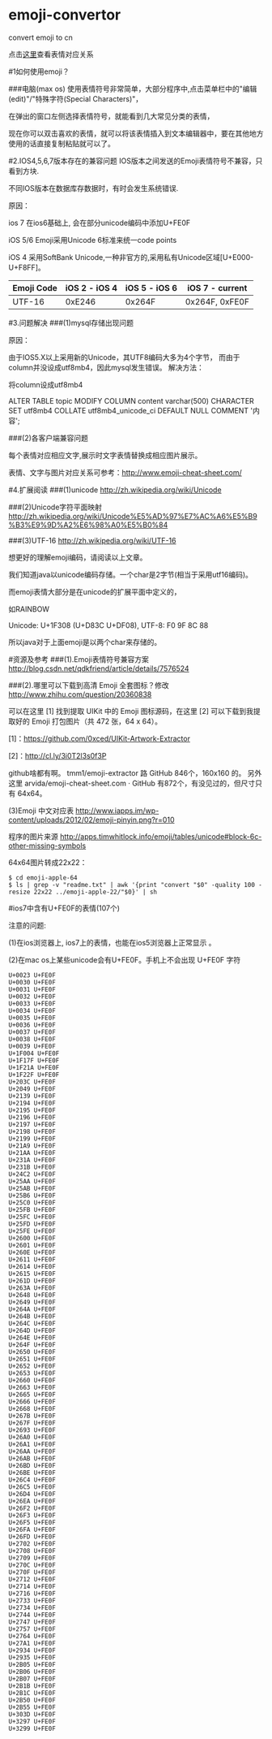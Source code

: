 emoji-convertor
===============

convert emoji to cn

点击[这里](./data/emoji.md)查看表情对应关系

#1如何使用emoji？

###电脑(max os)
使用表情符号非常简单，大部分程序中,点击菜单栏中的"编辑(edit)"/"特殊字符(Special Characters)"，

在弹出的窗口左侧选择表情符号，就能看到几大常见分类的表情，

现在你可以双击喜欢的表情，就可以将该表情插入到文本编辑器中，要在其他地方使用的话直接复制粘贴就可以了。

#2.IOS4,5,6,7版本存在的兼容问题
IOS版本之间发送的Emoji表情符号不兼容，只看到方块.

不同IOS版本在数据库存数据时，有时会发生系统错误.

原因：

ios 7   在ios6基础上, 会在部分unicode编码中添加U+FE0F

iOS 5/6 Emoji采用Unicode 6标准来统一code points

iOS 4   采用SoftBank Unicode,一种非官方的,采用私有Unicode区域[U+E000-U+F8FF]。


Emoji Code | iOS 2 - iOS 4  | iOS 5 - iOS 6     | iOS 7 - current
---        | ---            | ---               | ---
UTF-16     | 0xE246	        | 0x264F	        | 0x264F, 0xFE0F


#3.问题解决
###(1)mysql存储出现问题

原因：

由于IOS5.X以上采用新的Unicode，其UTF8编码大多为4个字节， 而由于column并没设成utf8mb4，因此mysql发生错误。
解决方法：

将column设成utf8mb4

ALTER TABLE topic MODIFY COLUMN content varchar(500) CHARACTER SET utf8mb4 COLLATE utf8mb4_unicode_ci DEFAULT NULL COMMENT '内容';

###(2)各客户端兼容问题

每个表情对应相应文字,展示时文字表情替换成相应图片展示。

表情、文字与图片对应关系可参考：http://www.emoji-cheat-sheet.com/


#4.扩展阅读
###(1)unicode
http://zh.wikipedia.org/wiki/Unicode

###(2)Unicode字符平面映射
http://zh.wikipedia.org/wiki/Unicode%E5%AD%97%E7%AC%A6%E5%B9%B3%E9%9D%A2%E6%98%A0%E5%B0%84

###(3)UTF-16
http://zh.wikipedia.org/wiki/UTF-16

想更好的理解emoji编码，请阅读以上文章。

我们知道java以unicode编码存储。一个char是2字节(相当于采用utf16编码)。

而emoji表情大部分是在unicode的扩展平面中定义的，

如RAINBOW

Unicode: U+1F308 (U+D83C U+DF08), UTF-8: F0 9F 8C 88

所以java对于上面emoji是以两个char来存储的。

#资源及参考
###(1).Emoji表情符号兼容方案
http://blog.csdn.net/qdkfriend/article/details/7576524


###(2).哪里可以下载到高清 Emoji 全套图标？修改
http://www.zhihu.com/question/20360838

可以在这里 [1] 找到提取 UIKit 中的 Emoji 图标源码，在这里 [2] 可以下载到我提取好的 Emoji 打包图片（共 472 张，64 x 64）。

[1]：https://github.com/0xced/UIKit-Artwork-Extractor

[2]：http://cl.ly/3i0T2l3s0f3P

github啥都有啊。
tmm1/emoji-extractor 路 GitHub 846个，160x160 的。
另外这里 arvida/emoji-cheat-sheet.com · GitHub 有872个，有没见过的，但尺寸只有 64x64。

(3)Emoji 中文对应表
http://www.iapps.im/wp-content/uploads/2012/02/emoji-pinyin.png?r=010

程序的图片来源
http://apps.timwhitlock.info/emoji/tables/unicode#block-6c-other-missing-symbols

64x64图片转成22x22：

```
$ cd emoji-apple-64
$ ls | grep -v "readme.txt" | awk '{print "convert "$0" -quality 100 -resize 22x22 ../emoji-apple-22/"$0}' | sh
```

#ios7中含有U+FE0F的表情(107个)

注意的问题:

(1)在ios浏览器上, ios7上的表情，也能在ios5浏览器上正常显示 。

(2)在mac os上某些unicode会有U+FE0F。手机上不会出现 U+FE0F 字符

```
U+0023 U+FE0F
U+0030 U+FE0F
U+0031 U+FE0F
U+0032 U+FE0F
U+0033 U+FE0F
U+0034 U+FE0F
U+0035 U+FE0F
U+0036 U+FE0F
U+0037 U+FE0F
U+0038 U+FE0F
U+0039 U+FE0F
U+1F004 U+FE0F
U+1F17F U+FE0F
U+1F21A U+FE0F
U+1F22F U+FE0F
U+203C U+FE0F
U+2049 U+FE0F
U+2139 U+FE0F
U+2194 U+FE0F
U+2195 U+FE0F
U+2196 U+FE0F
U+2197 U+FE0F
U+2198 U+FE0F
U+2199 U+FE0F
U+21A9 U+FE0F
U+21AA U+FE0F
U+231A U+FE0F
U+231B U+FE0F
U+24C2 U+FE0F
U+25AA U+FE0F
U+25AB U+FE0F
U+25B6 U+FE0F
U+25C0 U+FE0F
U+25FB U+FE0F
U+25FC U+FE0F
U+25FD U+FE0F
U+25FE U+FE0F
U+2600 U+FE0F
U+2601 U+FE0F
U+260E U+FE0F
U+2611 U+FE0F
U+2614 U+FE0F
U+2615 U+FE0F
U+261D U+FE0F
U+263A U+FE0F
U+2648 U+FE0F
U+2649 U+FE0F
U+264A U+FE0F
U+264B U+FE0F
U+264C U+FE0F
U+264D U+FE0F
U+264E U+FE0F
U+264F U+FE0F
U+2650 U+FE0F
U+2651 U+FE0F
U+2652 U+FE0F
U+2653 U+FE0F
U+2660 U+FE0F
U+2663 U+FE0F
U+2665 U+FE0F
U+2666 U+FE0F
U+2668 U+FE0F
U+267B U+FE0F
U+267F U+FE0F
U+2693 U+FE0F
U+26A0 U+FE0F
U+26A1 U+FE0F
U+26AA U+FE0F
U+26AB U+FE0F
U+26BD U+FE0F
U+26BE U+FE0F
U+26C4 U+FE0F
U+26C5 U+FE0F
U+26D4 U+FE0F
U+26EA U+FE0F
U+26F2 U+FE0F
U+26F3 U+FE0F
U+26F5 U+FE0F
U+26FA U+FE0F
U+26FD U+FE0F
U+2702 U+FE0F
U+2708 U+FE0F
U+2709 U+FE0F
U+270C U+FE0F
U+270F U+FE0F
U+2712 U+FE0F
U+2714 U+FE0F
U+2716 U+FE0F
U+2733 U+FE0F
U+2734 U+FE0F
U+2744 U+FE0F
U+2747 U+FE0F
U+2757 U+FE0F
U+2764 U+FE0F
U+27A1 U+FE0F
U+2934 U+FE0F
U+2935 U+FE0F
U+2B05 U+FE0F
U+2B06 U+FE0F
U+2B07 U+FE0F
U+2B1B U+FE0F
U+2B1C U+FE0F
U+2B50 U+FE0F
U+2B55 U+FE0F
U+303D U+FE0F
U+3297 U+FE0F
U+3299 U+FE0F
```
